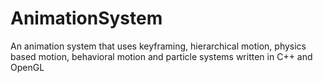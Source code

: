 # AnimationSystem
An animation system that uses keyframing, hierarchical motion, physics based motion, behavioral motion and particle systems written in C++ and OpenGL

